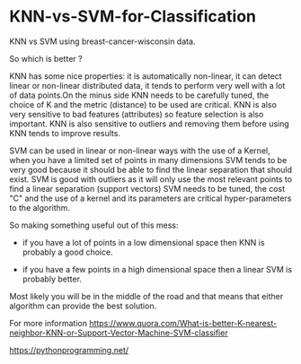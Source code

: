 # KNN-vs-SVM-for-Classification

KNN vs SVM using breast-cancer-wisconsin data.

So which is better ?

KNN has some nice properties: it is automatically non-linear, it can detect linear or non-linear distributed data,
it tends to perform very well with a lot of data points.On the minus side KNN needs to be carefully tuned, the choice of K 
and the metric (distance) to be used are critical. KNN is also very sensitive to bad features (attributes) so 
feature selection is also important. KNN is also sensitive to outliers and removing them before using KNN tends to 
improve results.

SVM can be used in linear or non-linear ways with the use of a Kernel, when you have a limited set of points in many 
dimensions SVM tends to be very good because it should be able to find the linear separation that should exist. 
SVM is good with outliers as it will only use the most relevant points to find a linear separation (support vectors)
SVM needs to be tuned, the cost "C" and the use of a kernel and its parameters are critical hyper-parameters to the algorithm.

So making something useful out of this mess:

- if you have a lot of points in a low dimensional space then KNN is probably a good choice.

- if you have a few points in a high dimensional space then a linear SVM is probably better.

Most likely you will be in the middle of the road and that means that either algorithm can provide the best solution.

For more information https://www.quora.com/What-is-better-K-nearest-neighbor-KNN-or-Support-Vector-Machine-SVM-classifier

https://pythonprogramming.net/


